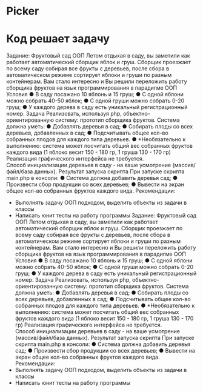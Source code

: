 # Picker
# Код решает задачу
Задание: Фруктовый сад ООП
Летом отдыхая в саду, вы заметили как работает автоматический сборщик яблок и груш. Сборщик проезжает по всему саду собирая все фрукты с деревьев, после сбора в автоматическом режиме сортирует яблоки и груши по разным контейнерам. Вам стало интересно и Вы решили переложить работу сборщика фруктов на язык программирования в парадигме ООП 
Условия
●	В саду посажано 10 яблонь и 15 груш;
●	С одной яблони можно собрать 40-50 яблок;
●	С одной груши можно собрать 0-20 груш;
●	У каждого дерева в саду есть уникальный регистрационный номер.
Задача
Реализовать, используя php, объектно-ориентированную систему: прототип сборщика фруктов. 
Система должна уметь:
●	Добавлять деревья в сад;
●	Собирать плоды со всех деревьев, добавленных в сад;
●	Подсчитывать общее кол-во собранных плодов для каждого типа деревьев.
●	*Необязательно к выполнению: система может посчитать общий вес собранных фруктов каждого вида (1 яблоко весит 150 - 180 гр, 1 груша 130 - 170 гр)
Реализация графического интерфейса не требуется.  
Способ инициализации деревьев в саду - на ваше усмотрение (массив/файл/база данных).
Результат запуска скрипта
При запуске скрипта main.php в консоли:
●	Система должна добавить деревья сад;
●	Произвести сбор продукции со всех деревьев;
●	Вывести на экран общее кол-во собранных фруктов каждого вида.
Рекомендации: 
-	Выполнять задачу ООП подходом, выделить объекты из задачи в классы
-	Написать юнит тесты на работу программы
Задание: Фруктовый сад ООП
Летом отдыхая в саду, вы заметили как работает автоматический сборщик яблок и груш. Сборщик проезжает по всему саду собирая все фрукты с деревьев, после сбора в автоматическом режиме сортирует яблоки и груши по разным контейнерам. Вам стало интересно и Вы решили переложить работу сборщика фруктов на язык программирования в парадигме ООП 
Условия
●	В саду посажано 10 яблонь и 15 груш;
●	С одной яблони можно собрать 40-50 яблок;
●	С одной груши можно собрать 0-20 груш;
●	У каждого дерева в саду есть уникальный регистрационный номер.
Задача
Реализовать, используя php, объектно-ориентированную систему: прототип сборщика фруктов. 
Система должна уметь:
●	Добавлять деревья в сад;
●	Собирать плоды со всех деревьев, добавленных в сад;
●	Подсчитывать общее кол-во собранных плодов для каждого типа деревьев.
●	*Необязательно к выполнению: система может посчитать общий вес собранных фруктов каждого вида (1 яблоко весит 150 - 180 гр, 1 груша 130 - 170 гр)
Реализация графического интерфейса не требуется.  
Способ инициализации деревьев в саду - на ваше усмотрение (массив/файл/база данных).
Результат запуска скрипта
При запуске скрипта main.php в консоли:
●	Система должна добавить деревья сад;
●	Произвести сбор продукции со всех деревьев;
●	Вывести на экран общее кол-во собранных фруктов каждого вида.
Рекомендации: 
-	Выполнять задачу ООП подходом, выделить объекты из задачи в классы
-	Написать юнит тесты на работу программы
